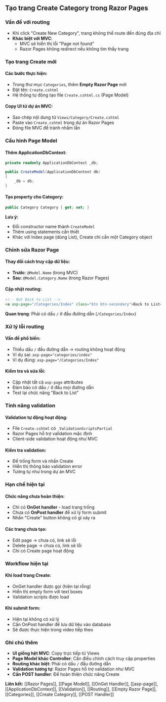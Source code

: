 ## Tạo trang Create Category trong Razor Pages

### Vấn đề với routing

- Khi click "Create New Category", trang không thể route đến đúng địa chỉ
- **Khác biệt với MVC**:
    - MVC sẽ hiển thị lỗi "Page not found"
    - Razor Pages không redirect nếu không tìm thấy trang


### Tạo trang Create mới

#### Các bước thực hiện:

- Trong thư mục `Categories`, thêm **Empty Razor Page** mới
- Đặt tên: `Create.cshtml`
- Hệ thống tự động tạo file `Create.cshtml.cs` (Page Model)


#### Copy UI từ dự án MVC:

- Sao chép nội dung từ `Views/Category/Create.cshtml`
- Paste vào `Create.cshtml` trong dự án Razor Pages
- Đóng file MVC để tránh nhầm lẫn


### Cấu hình Page Model

#### Thêm ApplicationDbContext:

```csharp
private readonly ApplicationDbContext _db;

public CreateModel(ApplicationDbContext db)
{
    _db = db;
}
```


#### Tạo property cho Category:

```csharp
public Category Category { get; set; }
```

**Lưu ý:**

- Đổi constructor name thành `CreateModel`
- Thêm using statements cần thiết
- Khác với Index page (dùng List), Create chỉ cần một Category object


### Chỉnh sửa Razor Page

#### Thay đổi cách truy cập dữ liệu:

- **Trước**: `@Model.Name` (trong MVC)
- **Sau**: `@Model.Category.Name` (trong Razor Pages)


#### Cập nhật routing:

```html
<!-- Nút Back to List -->
<a asp-page="/Categories/Index" class="btn btn-secondary">Back to List</a>
```

**Quan trọng**: Phải có dấu `/` ở đầu đường dẫn (`/Categories/Index`)

### Xử lý lỗi routing

#### Vấn đề phổ biến:

- Thiếu dấu `/` đầu đường dẫn → routing không hoạt động
- Ví dụ sai: `asp-page="categories/index"`
- Ví dụ đúng: `asp-page="/Categories/Index"`


#### Kiểm tra và sửa lỗi:

- Cập nhật tất cả `asp-page` attributes
- Đảm bảo có dấu `/` ở đầu mọi đường dẫn
- Test lại chức năng "Back to List"


### Tính năng validation

#### Validation tự động hoạt động:

- File `Create.cshtml` có `_ValidationScriptsPartial`
- Razor Pages hỗ trợ validation mặc định
- Client-side validation hoạt động như MVC


#### Kiểm tra validation:

- Để trống form và nhấn Create
- Hiển thị thông báo validation error
- Tương tự như trong dự án MVC


### Hạn chế hiện tại

#### Chức năng chưa hoàn thiện:

- Chỉ có **OnGet handler** - load trang trống
- Chưa có **OnPost handler** để xử lý form submit
- Nhấn "Create" button không có gì xảy ra


#### Các trang chưa tạo:

- Edit page → chưa có, link sẽ lỗi
- Delete page → chưa có, link sẽ lỗi
- Chỉ có Create page hoạt động


### Workflow hiện tại

#### Khi load trang Create:

- OnGet handler được gọi (hiện tại rỗng)
- Hiển thị empty form với text boxes
- Validation scripts được load


#### Khi submit form:

- Hiện tại không có xử lý
- Cần OnPost handler để lưu dữ liệu vào database
- Sẽ được thực hiện trong video tiếp theo


### Ghi chú thêm

- **UI giống hệt MVC**: Copy trực tiếp từ Views
- **Page Model khác Controller**: Cần điều chỉnh cách truy cập properties
- **Routing khác biệt**: Phải có dấu `/` đầu đường dẫn
- **Validation tương tự**: Razor Pages hỗ trợ validation như MVC
- **Cần POST handler**: Để hoàn thiện chức năng Create

**Liên kết:** [[Razor Pages]], [[Page Model]], [[OnGet Handler]], [[asp-page]], [[ApplicationDbContext]], [[Validation]], [[Routing]], [[Empty Razor Page]], [[Categories]], [[Create Category]], [[POST Handler]]

